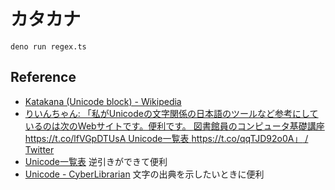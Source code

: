 # カタカナ

```shell
deno run regex.ts
```

## Reference

- [Katakana (Unicode block) - Wikipedia](https://en.wikipedia.org/wiki/Katakana_(Unicode_block))
- [りいんちゃん: 「私がUnicodeの文字関係の日本語のツールなど参考にしているのは次のWebサイトです。便利です。 図書館員のコンピュータ基礎講座 https://t.co/lfVGpDTUsA Unicode一覧表 https://t.co/qqTJD92o0A」 / Twitter](https://twitter.com/reinforchu/status/1584035171820785665)
- [Unicode一覧表](http://www.shurey.com/js/works/unicode.html) 逆引きができて便利
- [Unicode - CyberLibrarian](https://www.asahi-net.or.jp/~ax2s-kmtn/ref/unicode/index.html) 文字の出典を示したいときに便利
